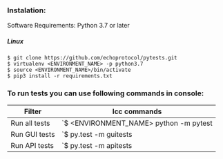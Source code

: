 ### Instalation:
Software Requirements: Python 3.7 or later

##### Linux
    $ git clone https://github.com/echoprotocol/pytests.git
    $ virtualenv <ENVIRONMENT_NAME> -p python3.7
    $ source <ENVIRONMENT_NAME>/bin/activate
    $ pip3 install -r requirements.txt

### To run tests you can use following commands in console:
Filter                           | lcc commands
---------------------------------|----------------------
Run all tests                    | `$ <ENVIRONMENT_NAME> python -m pytest
Run GUI tests                    | `$ py.test -m guitests
Run API tests                    | `$ py.test -m apitests
